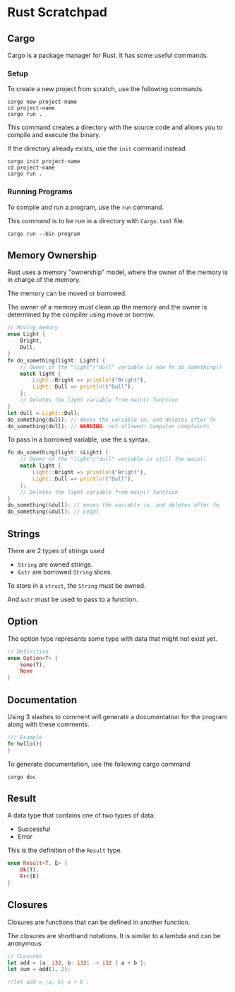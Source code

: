 # Rust Scratchpad

## Cargo

Cargo is a package manager for Rust. It has some useful commands.

### Setup

To create a new project from scratch, use the following commands.

```cargo
cargo new project-name
cd project-name
cargo run .
```

This command creates a directory with the source code and allows you to compile and execute the binary.

If the directory already exists, use the `init` command instead.

```cargo
cargo init project-name
cd project-name
cargo run .
```

### Running Programs

To compile and run a program, use the `run` command.

This command is to be run in a directory with `Cargo.toml` file.

```cargo
cargo run --bin program
```

## Memory Ownership

Rust uses a memory "ownership" model, where the owner of the memory is in charge of the memory.

The memory can be moved or borrowed.

The owner of a memory must clean up the memory and the owner is determined by the compiler using move or borrow.

```rust
// Moving memory
enum Light {
    Bright,
    Dull,
}
fn do_something(light: Light) {
    // Owner of the "light"/"dull" variable is now fn do_something()
    match light {
        Light::Bright => println!("Bright"),
        Light::Dull => println!("Dull"),
    };
    // Deletes the light variable from main() function
}
let dull = Light::Dull;
do_something(dull); // moves the variable in, and deletes after fn
do_something(dull); // WARNING: not allowed! Compiler complaints
```

To pass in a borrowed variable, use the `&` syntax.

```rust
fn do_something(light: &Light) {
    // Owner of the "light"/"dull" variable is still the main()
    match light {
        Light::Bright => println!("Bright"),
        Light::Dull => println!("Dull"),
    };
    // Deletes the light variable from main() function
}
do_something(&dull); // moves the variable in, and deletes after fn
do_something(&dull); // Legal
```

## Strings

There are 2 types of strings used

- `String` are owned strings.
- `&str` are borrowed `String` slices.

To store in a `struct`, the `String` must be owned.

And `&str` must be used to pass to a function.

## Option

The option type represents some type with data that might not exist yet.

```rust
// Definition
enum Option<T> {
    Some(T),
    None
}
```

## Documentation

Using 3 slashes to comment will generate a documentation for the program along with these comments.

```rust
/// Example
fn hello(){
}
```

To generate documentation, use the following cargo command

```cargo
cargo doc
```

## Result

A data type that contains one of two types of data:

- Successful
- Error

This is the definition of the `Result` type.

```rust
enum Result<T, E> {
    Ok(T),
    Err(E)
}
```

## Closures

Closures are functions that can be defined in another function.

The closures are shorthand notations. It is similar to a lambda and can be anonymous.

```rust
// CLosures
let add = |a: i32, b: i32| -> i32 { a + b };
let sum = add(1, 2);

//let add = |a, b| a + b ;
```

